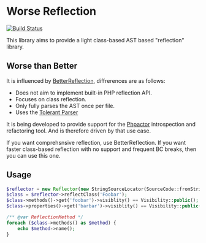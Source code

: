 Worse Reflection
==================

[![Build Status](https://travis-ci.org/dantleech/worse-reflection.svg?branch=master)](https://travis-ci.org/dantleech/worse-reflection)

This library aims to provide a light class-based AST based "reflection" library.

## Worse than Better

It is influenced by [BetterReflection](https://github.com/Roave/BetterReflection), diffrerences are as follows:

- Does not aim to implement built-in PHP reflection API.
- Focuses on class reflection.
- Only fully parses the AST once per file.
- Uses the [Tolerant Parser](https://github.com/Microsoft/tolerant-php-parser)

It is being developed to provide support for the
[Phpactor](https://github.com/dantleech/phpactor) introspection and
refactoring tool. And is therefore driven by that use case.

If you want comprehsnsive reflection, use BetterReflection. If you want faster
class-based reflection with no support and frequent BC breaks, then you can
use this one.

## Usage

```php
$reflector = new Reflector(new StringSourceLocator(SourceCode::fromString('<?php ...')));
$class = $reflector->reflectClass('Foobar');
$class->methods()->get('foobar')->visiblity() == Visibility::public();
$class->properties()->get('barbar')->visiblity() == Visibility::public();

/** @var ReflectionMethod */
foreach ($class->methods() as $method) {
    echo $method->name();
}
```

